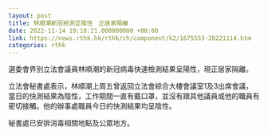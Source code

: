 ```yaml
---
layout: post
title: 林順潮新冠檢測呈陽性　正居家隔離
date: 2022-11-14 19:18:21.000000000 +08:00
link: https://news.rthk.hk/rthk/ch/component/k2/1675553-20221114.htm
categories: rthk
---
```


選委會界別立法會議員林順潮的新冠病毒快速檢測結果呈陽性，現正居家隔離。

立法會秘書處表示，林順潮上周五曾返回立法會綜合大樓會議室1及3出席會議，當日的快測結果為陰性，工作期間一直有戴口罩，並沒有跟其他議員或他的職員有密切接觸。他的辦事處職員今日的快測結果均呈陰性。

秘書處已安排消毒相關地點及公眾地方。
